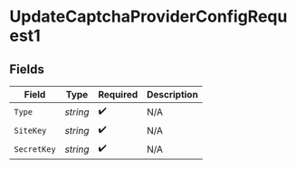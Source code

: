# UpdateCaptchaProviderConfigRequest1


## Fields

| Field              | Type               | Required           | Description        |
| ------------------ | ------------------ | ------------------ | ------------------ |
| `Type`             | *string*           | :heavy_check_mark: | N/A                |
| `SiteKey`          | *string*           | :heavy_check_mark: | N/A                |
| `SecretKey`        | *string*           | :heavy_check_mark: | N/A                |